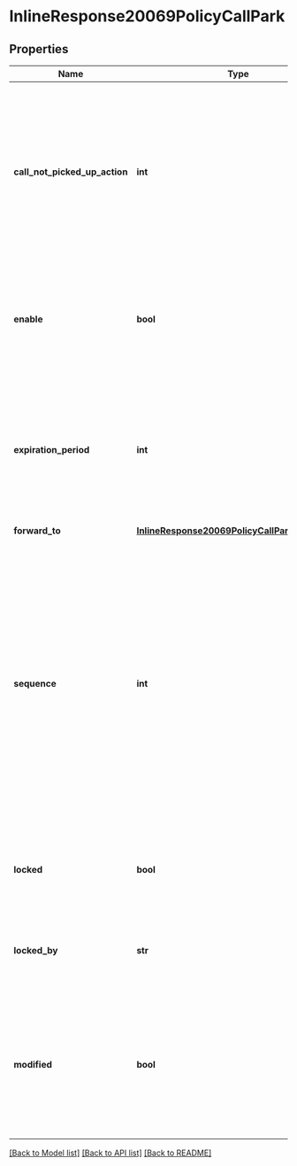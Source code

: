 # InlineResponse20069PolicyCallPark

## Properties
Name | Type | Description | Notes
------------ | ------------- | ------------- | -------------
**call_not_picked_up_action** | **int** | The action when a parked call is not picked up.   &#x60;100&#x60; - Ring back to parker  &#x60;0&#x60; - Forward to voicemail of the parker  &#x60;9&#x60; - Disconnect   &#x60;50&#x60; - Forward to another extension | [optional] 
**enable** | **bool** | Whether to allow calls placed on hold to be resumed from another location using a retrieval code. | [optional] 
**expiration_period** | **int** | A time limit for parked calls in minutes. After the expiration period ends, the retrieval code is no longer valid and a new code will be generated. | [optional] 
**forward_to** | [**InlineResponse20069PolicyCallParkForwardTo**](InlineResponse20069PolicyCallParkForwardTo.md) |  | [optional] 
**sequence** | **int** | Only used in the new policy framework. Choose how parked calls are assigned to a BLF (Busy Lamp Field) key. Sequential assignment will park the call at the next available BLF key. Random assignment will park the call at a randomly selected BLF key.  &#x60;0&#x60; - Random  &#x60;1&#x60; - Sequential | [optional] 
**locked** | **bool** | Whether the senior administrator allows users to modify the current settings. | [optional] 
**locked_by** | **str** | Which level of administrator prohibits modifying the current settings. | [optional] 
**modified** | **bool** | Whether the current settings have been modified. If modified, they can be reset (displayed when using the new policy framework). | [optional] 

[[Back to Model list]](../README.md#documentation-for-models) [[Back to API list]](../README.md#documentation-for-api-endpoints) [[Back to README]](../README.md)

